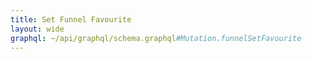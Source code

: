 ```yaml
---
title: Set Funnel Favourite
layout: wide
graphql: ~/api/graphql/schema.graphql#Mutation.funnelSetFavourite
---
```


